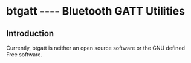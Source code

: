 # btgatt ---- Bluetooth GATT Utilities

## Introduction

Currently, btgatt is neither an open source software or the GNU defined Free software.
